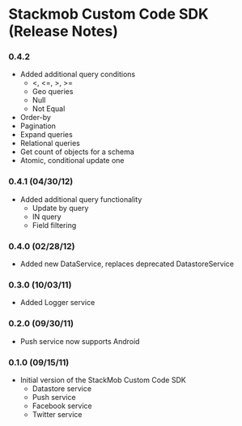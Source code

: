 # Stackmob Custom Code SDK (Release Notes)

### 0.4.2
* Added additional query conditions
  * <, <=, >, >=
  * Geo queries
  * Null
  * Not Equal
* Order-by
* Pagination
* Expand queries
* Relational queries
* Get count of objects for a schema
* Atomic, conditional update one


### 0.4.1 (04/30/12)
* Added additional query functionality
  * Update by query
  * IN query
  * Field filtering

### 0.4.0 (02/28/12)
* Added new DataService, replaces deprecated DatastoreService

### 0.3.0 (10/03/11)
* Added Logger service

### 0.2.0 (09/30/11)
* Push service now supports Android

### 0.1.0 (09/15/11)
* Initial version of the StackMob Custom Code SDK
  * Datastore service
  * Push service
  * Facebook service
  * Twitter service
